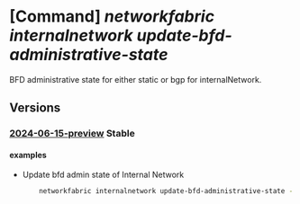 # [Command] _networkfabric internalnetwork update-bfd-administrative-state_

BFD administrative state for either static or bgp for internalNetwork.

## Versions

### [2024-06-15-preview](/Resources/mgmt-plane/L3N1YnNjcmlwdGlvbnMve30vcmVzb3VyY2Vncm91cHMve30vcHJvdmlkZXJzL21pY3Jvc29mdC5tYW5hZ2VkbmV0d29ya2ZhYnJpYy9sM2lzb2xhdGlvbmRvbWFpbnMve30vaW50ZXJuYWxuZXR3b3Jrcy97fS91cGRhdGViZmRhZG1pbmlzdHJhdGl2ZXN0YXRl/2024-06-15-preview.xml) **Stable**

<!-- mgmt-plane /subscriptions/{}/resourcegroups/{}/providers/microsoft.managednetworkfabric/l3isolationdomains/{}/internalnetworks/{}/updatebfdadministrativestate 2024-06-15-preview -->

#### examples

- Update bfd admin state of Internal Network
    ```bash
        networkfabric internalnetwork update-bfd-administrative-state --resource-group example-rg --l3-isolation-domain-name example-l3isd --internal-network-name example-internalnetwork --route-type Static --neighbor-address 10.10.1.10 --administrative-state Enable
    ```
